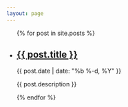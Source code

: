 ```yaml
---
layout: page
---
```



<ul class="posts">
{% for post in site.posts %}
<li>
<h2><a class="post-link" href="{{ post.url | prepend: site.baseurl }}">{{ post.title }}</a></h2>
<span class="post-date">{{ post.date | date: "%b %-d, %Y" }}</span>
<p>{{ post.description }}</p>
</li>
{% endfor %}
</ul>